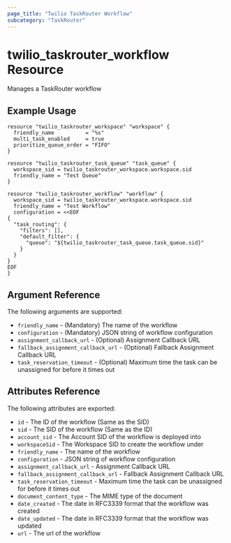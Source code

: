 ```yaml
---
page_title: "Twilio TaskRouter Workflow"
subcategory: "TaskRouter"
---
```


# twilio_taskrouter_workflow Resource

Manages a TaskRouter workflow

## Example Usage

```hcl
resource "twilio_taskrouter_workspace" "workspace" {
  friendly_name          = "%s"
  multi_task_enabled     = true
  prioritize_queue_order = "FIFO"
}

resource "twilio_taskrouter_task_queue" "task_queue" {
  workspace_sid = twilio_taskrouter_workspace.workspace.sid
  friendly_name = "Test Queue"
}

resource "twilio_taskrouter_workflow" "workflow" {
  workspace_sid = twilio_taskrouter_workspace.workspace.sid
  friendly_name = "Test Workflow"
  configuration = <<EOF
{
  "task_routing": {
    "filters": [],
    "default_filter": {
      "queue": "${twilio_taskrouter_task_queue.task_queue.sid}"
    }
  }
}
EOF
}
```

## Argument Reference

The following arguments are supported:

- `friendly_name` - (Mandatory) The name of the workflow
- `configuration` - (Mandatory) JSON string of workflow configuration
- `assignment_callback_url` - (Optional) Assignment Callback URL
- `fallback_assignment_callback_url` - (Optional) Fallback Assignment Callback URL
- `task_reservation_timeout` - (Optional) Maximum time the task can be unassigned for before it times out

## Attributes Reference

The following attributes are exported:

- `id` - The ID of the workflow (Same as the SID)
- `sid` - The SID of the workflow (Same as the ID)
- `account_sid` - The Account SID of the workflow is deployed into
- `workspaceSid` - The Workspace SID to create the workflow under
- `friendly_name` - The name of the workflow
- `configuration` - JSON string of workflow configuration
- `assignment_callback_url` - Assignment Callback URL
- `fallback_assignment_callback_url` - Fallback Assignment Callback URL
- `task_reservation_timeout` - Maximum time the task can be unassigned for before it times out
- `document_content_type` - The MIME type of the document
- `date_created` - The date in RFC3339 format that the workflow was created
- `date_updated` - The date in RFC3339 format that the workflow was updated
- `url` - The url of the workflow
